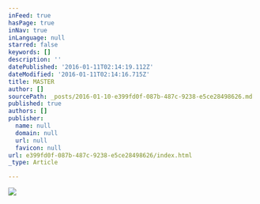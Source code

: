 ```yaml
---
inFeed: true
hasPage: true
inNav: true
inLanguage: null
starred: false
keywords: []
description: ''
datePublished: '2016-01-11T02:14:19.112Z'
dateModified: '2016-01-11T02:14:16.715Z'
title: MASTER
author: []
sourcePath: _posts/2016-01-10-e399fd0f-087b-487c-9238-e5ce28498626.md
published: true
authors: []
publisher:
  name: null
  domain: null
  url: null
  favicon: null
url: e399fd0f-087b-487c-9238-e5ce28498626/index.html
_type: Article

---
```

![](https://the-grid-user-content.s3-us-west-2.amazonaws.com/7282c29e-aa83-4a95-bd2d-c1c16855418e.JPG)